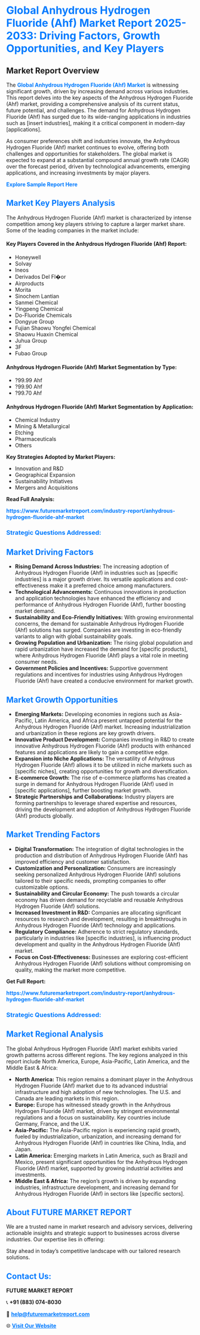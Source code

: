 <h1 style="color: #007BFF;">Global Anhydrous Hydrogen Fluoride (Ahf) Market Report 2025-2033: Driving Factors, Growth Opportunities, and Key Players</h1>

<section id="overview">
<h2>Market Report Overview</h2>
<p>The <a href="https://www.futuremarketreport.com/industry-report/anhydrous-hydrogen-fluoride-ahf-market" style="color: #007BFF; text-decoration: none;"><strong>Global Anhydrous Hydrogen Fluoride (Ahf) Market</strong></a> is witnessing significant growth, driven by increasing demand across various industries. This report delves into the key aspects of the Anhydrous Hydrogen Fluoride (Ahf) market, providing a comprehensive analysis of its current status, future potential, and challenges. The demand for Anhydrous Hydrogen Fluoride (Ahf) has surged due to its wide-ranging applications in industries such as [insert industries], making it a critical component in modern-day [applications].</p>
<p>As consumer preferences shift and industries innovate, the Anhydrous Hydrogen Fluoride (Ahf) market continues to evolve, offering both challenges and opportunities for stakeholders. The global market is expected to expand at a substantial compound annual growth rate (CAGR) over the forecast period, driven by technological advancements, emerging applications, and increasing investments by major players.</p>
</section>

<section id="overview">
<p><a href="https://www.futuremarketreport.com/request-sample/reportId=30403" style="color: #007BFF; text-decoration: none;"><strong>Explore Sample Report Here</strong></a></p>
</section>

<section id="key-players">
<h2 style="color: #007BFF;">Market Key Players Analysis</h2>
<p>The Anhydrous Hydrogen Fluoride (Ahf) market is characterized by intense competition among key players striving to capture a larger market share. Some of the leading companies in the market include:</p>
<h4>Key Players Covered in the Anhydrous Hydrogen Fluoride (Ahf) Report:</h4>
<ul><li>Honeywell</li><li>Solvay</li><li>Ineos</li><li>Derivados Del Fl�or</li><li>Airproducts</li><li>Morita</li><li>Sinochem Lantian</li><li>Sanmei Chemical</li><li>Yingpeng Chemical</li><li>Do-Fluoride Chemicals</li><li>Dongyue Group</li><li>Fujian Shaowu Yongfei Chemical</li><li>Shaowu Huaxin Chemical</li><li>Juhua Group</li><li>3F</li><li>Fubao Group</li></ul>
<h4>Anhydrous Hydrogen Fluoride (Ahf) Market Segmentation by Type:</h4>
<ul><li>?99.99 Ahf</li><li>?99.90 Ahf</li><li>?99.70 Ahf</li></ul>

<h4>Anhydrous Hydrogen Fluoride (Ahf) Market Segmentation by Application:</h4>
<ul><li>Chemical Industry</li><li>Mining &amp; Metallurgical</li><li>Etching</li><li>Pharmaceuticals</li><li>Others</li></ul>
<p><strong>Key Strategies Adopted by Market Players:</strong></p>
<ul>
<li>Innovation and R&D</li>
<li>Geographical Expansion</li>
<li>Sustainability Initiatives</li>
<li>Mergers and Acquisitions</li>
</ul>
</section>

<section>
<p><strong>Read Full Analysis: </strong></p><a href="https://www.futuremarketreport.com/industry-report/anhydrous-hydrogen-fluoride-ahf-market" style="color: #007BFF; text-decoration: none;"><strong>https://www.futuremarketreport.com/industry-report/anhydrous-hydrogen-fluoride-ahf-market</strong></a>
<h3 style="color: #007BFF;">Strategic Questions Addressed:</h3>
</section>

<section id="driving-factors">
<h2 style="color: #007BFF;">Market Driving Factors</h2>
<ul>
<li><strong>Rising Demand Across Industries:</strong> The increasing adoption of Anhydrous Hydrogen Fluoride (Ahf) in industries such as [specific industries] is a major growth driver. Its versatile applications and cost-effectiveness make it a preferred choice among manufacturers.</li>
<li><strong>Technological Advancements:</strong> Continuous innovations in production and application technologies have enhanced the efficiency and performance of Anhydrous Hydrogen Fluoride (Ahf), further boosting market demand.</li>
<li><strong>Sustainability and Eco-Friendly Initiatives:</strong> With growing environmental concerns, the demand for sustainable Anhydrous Hydrogen Fluoride (Ahf) solutions has surged. Companies are investing in eco-friendly variants to align with global sustainability goals.</li>
<li><strong>Growing Population and Urbanization:</strong> The rising global population and rapid urbanization have increased the demand for [specific products], where Anhydrous Hydrogen Fluoride (Ahf) plays a vital role in meeting consumer needs.</li>
<li><strong>Government Policies and Incentives:</strong> Supportive government regulations and incentives for industries using Anhydrous Hydrogen Fluoride (Ahf) have created a conducive environment for market growth.</li>
</ul>
</section>

<section id="growth-opportunities">
<h2 style="color: #007BFF;">Market Growth Opportunities</h2>
<ul>
<li><strong>Emerging Markets:</strong> Developing economies in regions such as Asia-Pacific, Latin America, and Africa present untapped potential for the Anhydrous Hydrogen Fluoride (Ahf) market. Increasing industrialization and urbanization in these regions are key growth drivers.</li>
<li><strong>Innovative Product Development:</strong> Companies investing in R&D to create innovative Anhydrous Hydrogen Fluoride (Ahf) products with enhanced features and applications are likely to gain a competitive edge.</li>
<li><strong>Expansion into Niche Applications:</strong> The versatility of Anhydrous Hydrogen Fluoride (Ahf) allows it to be utilized in niche markets such as [specific niches], creating opportunities for growth and diversification.</li>
<li><strong>E-commerce Growth:</strong> The rise of e-commerce platforms has created a surge in demand for Anhydrous Hydrogen Fluoride (Ahf) used in [specific applications], further boosting market growth.</li>
<li><strong>Strategic Partnerships and Collaborations:</strong> Industry players are forming partnerships to leverage shared expertise and resources, driving the development and adoption of Anhydrous Hydrogen Fluoride (Ahf) products globally.</li>
</ul>
</section>

<section id="trending-factors">
<h2 style="color: #007BFF;">Market Trending Factors</h2>
<ul>
<li><strong>Digital Transformation:</strong> The integration of digital technologies in the production and distribution of Anhydrous Hydrogen Fluoride (Ahf) has improved efficiency and customer satisfaction.</li>
<li><strong>Customization and Personalization:</strong> Consumers are increasingly seeking personalized Anhydrous Hydrogen Fluoride (Ahf) solutions tailored to their specific needs, prompting companies to offer customizable options.</li>
<li><strong>Sustainability and Circular Economy:</strong> The push towards a circular economy has driven demand for recyclable and reusable Anhydrous Hydrogen Fluoride (Ahf) solutions.</li>
<li><strong>Increased Investment in R&D:</strong> Companies are allocating significant resources to research and development, resulting in breakthroughs in Anhydrous Hydrogen Fluoride (Ahf) technology and applications.</li>
<li><strong>Regulatory Compliance:</strong> Adherence to strict regulatory standards, particularly in industries like [specific industries], is influencing product development and quality in the Anhydrous Hydrogen Fluoride (Ahf) market.</li>
<li><strong>Focus on Cost-Effectiveness:</strong> Businesses are exploring cost-efficient Anhydrous Hydrogen Fluoride (Ahf) solutions without compromising on quality, making the market more competitive.</li>
</ul>
</section>

<section>
<p><strong>Get Full Report: </strong></p><a href="https://www.futuremarketreport.com/industry-report/anhydrous-hydrogen-fluoride-ahf-market" style="color: #007BFF; text-decoration: none;"><strong>https://www.futuremarketreport.com/industry-report/anhydrous-hydrogen-fluoride-ahf-market</strong></a>
<h3 style="color: #007BFF;">Strategic Questions Addressed:</h3>
</section>


<section id="regional-analysis">
<h2 style="color: #007BFF;">Market Regional Analysis</h2>
<p>The global Anhydrous Hydrogen Fluoride (Ahf) market exhibits varied growth patterns across different regions. The key regions analyzed in this report include North America, Europe, Asia-Pacific, Latin America, and the Middle East & Africa:</p>
<ul>
<li><strong>North America:</strong> This region remains a dominant player in the Anhydrous Hydrogen Fluoride (Ahf) market due to its advanced industrial infrastructure and high adoption of new technologies. The U.S. and Canada are leading markets in this region.</li>
<li><strong>Europe:</strong> Europe has witnessed steady growth in the Anhydrous Hydrogen Fluoride (Ahf) market, driven by stringent environmental regulations and a focus on sustainability. Key countries include Germany, France, and the U.K.</li>
<li><strong>Asia-Pacific:</strong> The Asia-Pacific region is experiencing rapid growth, fueled by industrialization, urbanization, and increasing demand for Anhydrous Hydrogen Fluoride (Ahf) in countries like China, India, and Japan.</li>
<li><strong>Latin America:</strong> Emerging markets in Latin America, such as Brazil and Mexico, present significant opportunities for the Anhydrous Hydrogen Fluoride (Ahf) market, supported by growing industrial activities and investments.</li>
<li><strong>Middle East & Africa:</strong> The region’s growth is driven by expanding industries, infrastructure development, and increasing demand for Anhydrous Hydrogen Fluoride (Ahf) in sectors like [specific sectors].</li>
</ul>
</section>

<footer>
<h2 style="color: #007BFF;">About FUTURE MARKET REPORT</h2>
<p>We are a trusted name in market research and advisory services, delivering actionable insights and strategic support to businesses across diverse industries. Our expertise lies in offering:</p>

<p>Stay ahead in today’s competitive landscape with our tailored research solutions.</p>

<h2 style="color: #007BFF;">Contact Us:</h2>
<p><strong>FUTURE MARKET REPORT</strong></p>
<p>📞 <strong>+91 (883) 074-8030</strong></p>
<p>📧 <strong><a href="mailto:help@futuremarketreport.com" style="color: #007BFF;">help@futuremarketreport.com</a></strong></p>
<p>🌐 <strong><a href="https://www.futuremarketreport.com/" style="color: #007BFF;">Visit Our Website</a></strong></p>
</footer>